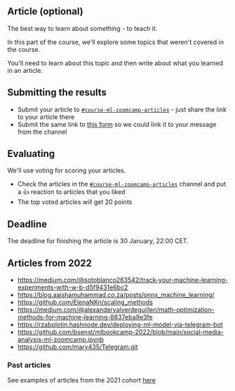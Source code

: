 ## Article (optional)

The best way to learn about something - to teach it.

In this part of the course, we'll explore some topics that weren't 
covered in the course.

You'll need to learn about this topic and then write about what
you learned in an article.

## Submitting the results

* Submit your article to [`#course-ml-zoomcamp-articles`](https://app.slack.com/client/T01ATQK62F8/C02QXBFS1PU) - 
  just share the link to your article there
* Submit the same link to [this form](https://forms.gle/6KKQg5EZPjtBpbb29) so we could link it to your message from the channel

## Evaluating

We'll use voting for scoring your articles.

* Check the articles in the [`#course-ml-zoomcamp-articles`](https://app.slack.com/client/T01ATQK62F8/C02QXBFS1PU) channel and put a :+1: reaction to articles that you liked
* The top voted articles will get 20 points 


## Deadline

The deadline for finishing the article is 30 January, 22:00 CET.


## Articles from 2022

* https://medium.com/@sotoblanco263542/track-your-machine-learning-experiments-with-w-b-d5f9431e6bc2
* https://blog.aaishamuhammad.co.za/posts/onnx_machine_learning/
* https://github.com/ElenaNKn/scaling_methods
* https://medium.com/@alexandervalverdeguillen/math-optimization-methods-for-machine-learning-8837eba9e3fe
* https://rzabolotin.hashnode.dev/deploying-ml-model-via-telegram-bot
* https://github.com/bsenst/mlbookcamp-2022/blob/main/social-media-analysis-ml-zoomcamp.ipynb
* https://github.com/mary435/Telegram.git



### Past articles

See examples of articles from the 2021 cohort [here](../../article/README.md)
